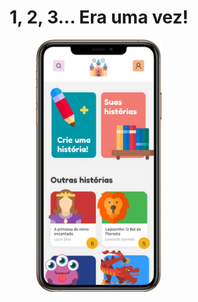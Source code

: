 <h1 align="center">1, 2, 3... Era uma vez!</h1>

<p align="center">
  <img alt="BeTheHero" src=".github/home.jpeg" width="40%">
</p>
